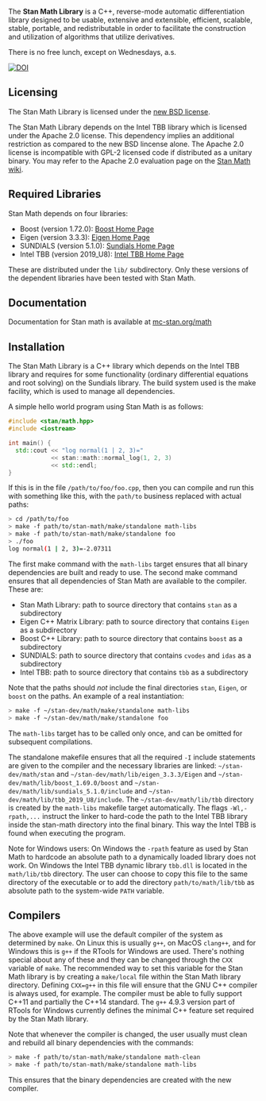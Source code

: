 The <b>Stan Math Library</b> is a C++, reverse-mode automatic differentiation library designed to be usable, extensive and extensible, efficient, scalable, stable, portable, and redistributable in order to facilitate the construction and utilization of algorithms that utilize derivatives.

There is no free lunch, except on Wednesdays, a.s.

[![DOI](https://zenodo.org/badge/38388440.svg)](https://zenodo.org/badge/latestdoi/38388440)

Licensing
---------
The Stan Math Library is licensed under the [new BSD license](https://github.com/stan-dev/math/blob/develop/LICENSE%2Emd).

The Stan Math Library depends on the Intel TBB library which is licensed under the Apache 2.0 license. This dependency implies an additional restriction as compared to the new BSD lincense alone. The Apache 2.0 license is incompatible with GPL-2 licensed code if distributed as a unitary binary. You may refer to the Apache 2.0 evaluation page on the [Stan Math wiki](https://github.com/stan-dev/math/wiki/Apache-2.0-License-Evaluation).

Required Libraries
------------------
Stan Math depends on four libraries:

- Boost (version 1.72.0): [Boost Home Page](https://www.boost.org)
- Eigen (version 3.3.3): [Eigen Home Page](https://eigen.tuxfamily.org/index.php?title=Main_Page)
- SUNDIALS (version 5.1.0): [Sundials Home Page](https://computation.llnl.gov/projects/sundials/sundials-software)
- Intel TBB (version 2019_U8): [Intel TBB Home Page](https://www.threadingbuildingblocks.org)

These are distributed under the `lib/` subdirectory. Only these versions of the dependent libraries have been tested with Stan Math.

Documentation
------------

Documentation for Stan math is available at [mc-stan.org/math](https://mc-stan.org/math/)

Installation
------------
The Stan Math Library is a C++ library which depends on the Intel TBB library and requires for some functionality (ordinary differential equations and root solving) on the Sundials library. The build system used is the make facility, which is used to manage all dependencies.

A simple hello world program using Stan Math is as follows:

```cpp
#include <stan/math.hpp>
#include <iostream>

int main() {
  std::cout << "log normal(1 | 2, 3)="
            << stan::math::normal_log(1, 2, 3)
            << std::endl;
}
```

If this is in the file `/path/to/foo/foo.cpp`, then you can compile and run this with something like this, with the `path/to` business replaced with actual paths:

```bash
> cd /path/to/foo
> make -f path/to/stan-math/make/standalone math-libs
> make -f path/to/stan-math/make/standalone foo
> ./foo
log normal(1 | 2, 3)=-2.07311
```

The first make command with the `math-libs` target ensures that all binary dependencies are built and ready to use. The second make command ensures that all dependencies of Stan Math are available to the compiler. These are:

* Stan Math Library:  path to source directory that contains `stan` as a subdirectory
* Eigen C++ Matrix Library:  path to source directory that contains `Eigen` as a subdirectory
* Boost C++ Library:  path to source directory that contains `boost` as a subdirectory
* SUNDIALS: path to source directory that contains `cvodes` and `idas` as a subdirectory
* Intel TBB: path to source directory that contains `tbb` as a subdirectory

Note that the paths should *not* include the final directories `stan`, `Eigen`, or `boost` on the paths.  An example of a real instantiation:

```bash
> make -f ~/stan-dev/math/make/standalone math-libs
> make -f ~/stan-dev/math/make/standalone foo
```
The `math-libs` target has to be called only once, and can be omitted for subsequent compilations.

The standalone makefile ensures that all the required `-I` include statements are given to the compiler and the necessary libraries are linked: `~/stan-dev/math/stan` and `~/stan-dev/math/lib/eigen_3.3.3/Eigen` and `~/stan-dev/math/lib/boost_1.69.0/boost` and `~/stan-dev/math/lib/sundials_5.1.0/include` and `~/stan-dev/math/lib/tbb_2019_U8/include`. The `~/stan-dev/math/lib/tbb` directory is created by the `math-libs` makefile target automatically. The flags `-Wl,-rpath,...` instruct the linker to hard-code the path to the Intel TBB library inside the stan-math directory into the final binary. This way the Intel TBB is found when executing the program.

Note for Windows users: On Windows the `-rpath` feature as used by Stan Math to hardcode an absolute path to a dynamically loaded library does not work. On Windows the Intel TBB dynamic library `tbb.dll` is located in the `math/lib/tbb` directory. The user can choose to copy this file to the same directory of the executable or to add the directory `path/to/math/lib/tbb` as absolute path to the system-wide `PATH` variable.

Compilers
---------
The above example will use the default compiler of the system as determined by `make`. On Linux this is usually `g++`, on MacOS `clang++`, and for Windows this is `g++` if the RTools for Windows are used. There's nothing special about any of these and they can be changed through the `CXX` variable of `make`. The recommended way to set this variable for the Stan Math library is by creating a `make/local` file within the Stan Math library directory. Defining `CXX=g++` in this file will ensure that the GNU C++ compiler is always used, for example. The compiler must be able to fully support C++11 and partially the C++14 standard. The `g++` 4.9.3 version part of RTools for Windows currently defines the minimal C++ feature set required by the Stan Math library.

Note that whenever the compiler is changed, the user usually must clean and rebuild all binary dependencies with the commands:
```bash
> make -f path/to/stan-math/make/standalone math-clean
> make -f path/to/stan-math/make/standalone math-libs
```
This ensures that the binary dependencies are created with the new compiler.
